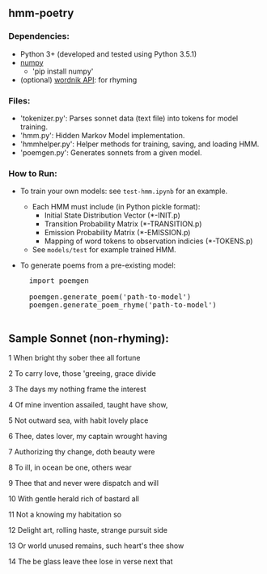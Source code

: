 ## hmm-poetry


### Dependencies:
- Python 3+ (developed and tested using Python 3.5.1)
- [numpy](https://github.com/numpy/numpy)
	- 'pip install numpy'
- (optional) [wordnik API](http://developer.wordnik.com/): for rhyming


### Files:
- 'tokenizer.py': Parses sonnet data (text file) into tokens for model training.
- 'hmm.py': Hidden Markov Model implementation.
- 'hmmhelper.py': Helper methods for training, saving, and loading HMM.
- 'poemgen.py': Generates sonnets from a given model.


### How to Run:
- To train your own models: see `test-hmm.ipynb` for an example.
	- Each HMM must include (in Python pickle format):
		- Initial State Distribution Vector (*-INIT.p)
		- Transition Probability Matrix (*-TRANSITION.p)
		- Emission Probability Matrix (*-EMISSION.p)
		- Mapping of word tokens to observation indicies (*-TOKENS.p)
	- See `models/test` for example trained HMM.

- To generate poems from a pre-existing model:
	<pre>
	import poemgen

	poemgen.generate_poem('path-to-model')
	poemgen.generate_poem_rhyme('path-to-model')
	</pre>


## Sample Sonnet (non-rhyming):
1 When bright thy sober thee all fortune

2 To carry love, those 'greeing, grace divide

3 The days my nothing frame the interest

4 Of mine invention assailed, taught have show,

5 Not outward sea, with habit lovely place

6 Thee, dates lover, my captain wrought having

7 Authorizing thy change, doth beauty were

8 To ill, in ocean be one, others wear

9 Thee that and never were dispatch and will

10 With gentle herald rich of bastard all

11 Not a knowing my habitation so

12 Delight art, rolling haste, strange pursuit side

13 Or world unused remains, such heart's thee show

14 The be glass leave thee lose in verse next that
